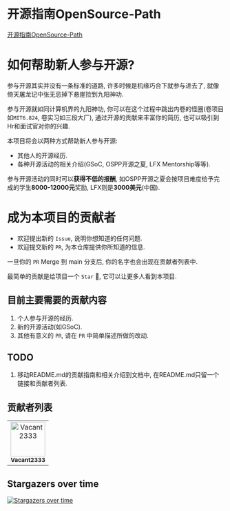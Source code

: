 # 开源指南OpenSource-Path

[开源指南OpenSource-Path](https://vacant2333.github.io/OpenSource-Path/)

# 如何帮助新人参与开源?

参与开源其实并没有一条标准的道路, 许多时候是机缘巧合下就参与进去了, 就像倚天屠龙记中张无忌掉下悬崖捡到九阳神功.

参与开源就如同计算机界的九阳神功, 你可以在这个过程中跳出内卷的怪圈(卷项目如`MIT6.824`, 卷实习如三段大厂), 通过开源的贡献来丰富你的简历, 也可以吸引到Hr和面试官对你的兴趣.

本项目将会以两种方式帮助新人参与开源:

- 其他人的开源经历.
- 各种开源活动的相关介绍(GSoC, OSPP开源之夏, LFX Mentorship等等).

参与开源活动的同时可以**获得不低的报酬**, 如OSPP开源之夏会按项目难度给予完成的学生**8000-12000元**奖励, LFX则是**3000美元**(中国).

# 成为本项目的贡献者

- 欢迎提出新的 `Issue`, 说明你想知道的任何问题.
- 欢迎提交新的 `PR`, 为本仓库提供你所知道的信息.

一旦你的 `PR` Merge 到 main 分支后, 你的名字也会出现在贡献者列表中.

最简单的贡献是给项目一个 `Star` :star2:, 它可以让更多人看到本项目.

## 目前主要需要的贡献内容

1. 个人参与开源的经历.
2. 新的开源活动(如GSoC).
3. 其他有意义的 `PR`, 请在 `PR` 中简单描述所做的改动.

## TODO

1. 移动README.md的贡献指南和相关介绍到文档中, 在README.md只留一个链接和贡献者列表.

## 贡献者列表

<!-- readme: contributors -start -->
<table>
<tr>
    <td align="center">
        <a href="https://github.com/Vacant2333">
            <img src="https://avatars.githubusercontent.com/u/19872346?v=4" width="80;" alt="Vacant2333"/>
            <br />
            <sub><b>Vacant2333</b></sub>
        </a>
    </td></tr>
</table>
<!-- readme: contributors -end -->

## Stargazers over time
[![Stargazers over time](https://starchart.cc/Vacant2333/OpenSource-Path.svg?variant=light)](https://starchart.cc/Vacant2333/OpenSource-Path)
